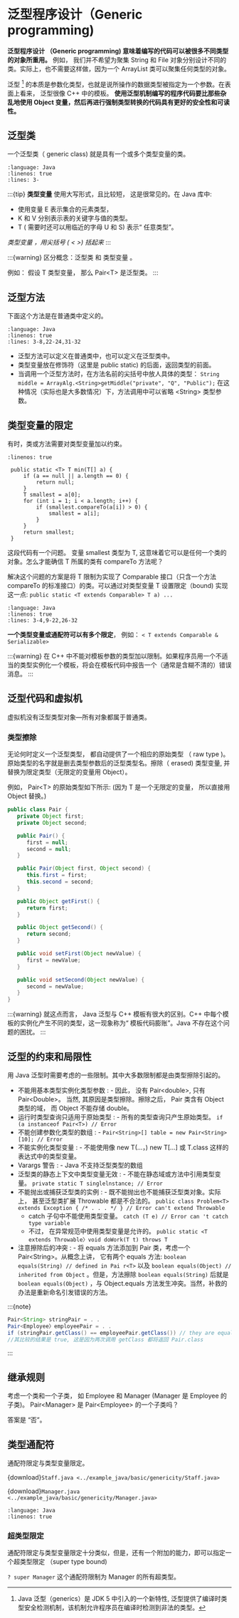 # 泛型程序设计（Generic programming)

**泛型程序设计 （Generic programming) 意味着编写的代码可以被很多不同类型的对象所重用。** 例如， 我们并不希望为聚集 String 和 File 对象分别设计不同的类。实际上，也不需要这样做，因为一个 ArrayList 类可以聚集任何类型的对象。

泛型 [^id11] 的本质是参数化类型，也就是说所操作的数据类型被指定为一个参数。在表面上看来， 泛型很像 C++ 中的模板。 **使用泛型机制编写的程序代码要比那些杂乱地使用 Object 变量，然后再进行强制类型转换的代码具有更好的安全性和可读性。**

## 泛型类

一个泛型类（ generic class) 就是具有一个或多个类型变量的类。

```{literalinclude} ../example_java/basic/genericity/Pair.java
:language: Java
:linenos: true
:lines: 3-
```

:::{tip}
**类型变量** 使用大写形式，且比较短， 这是很常见的。在 Java 库中:

- 使用变量 E 表示集合的元素类型，
- K 和 V 分别表示表的关键字与值的类型。
- T ( 需要时还可以用临近的字母 U 和 S) 表示“ 任意类型”。

*类型变量 ，用尖括号 ( \< >) 括起来*
:::

:::{warning}
区分概念：泛型类 和 类型变量 。

例如： 假设 T 类型变量， 那么 Pair\<T> 是泛型类。
:::

## 泛型方法

下面这个方法是在普通类中定义的。

```{literalinclude} ../example_java/basic/genericity/ArrayAlg.java
:language: Java
:linenos: true
:lines: 3-8,22-24,31-32
```

- 泛型方法可以定义在普通类中，也可以定义在泛型类中。
- 类型变量放在修饰符（这里是 public static) 的后面，返回类型的前面。
- 当调用一个泛型方法时，在方法名前的尖括号中放人具体的类型： `String middle = ArrayAlg.<String>getMiddle("private", "Q", "Public");` 在这种情况（实际也是大多数情况）下，方法调用中可以省略 \<String> 类型参数。

## 类型变量的限定

有时，类或方法需要对类型变量加以约束。

```{code-block} java
:linenos: true

 public static <T> T min(T[] a) {
     if (a == null || a.length == 0) {
         return null;
     }
     T smallest = a[0];
     for (int i = 1; i < a.length; i++) {
         if (smallest.compareTo(a[i]) > 0) {
             smallest = a[i];
         }
     }
     return smallest;
 }
```

这段代码有一个问题。 变量 smallest 类型为 T, 这意味着它可以是任何一个类的对象。怎么才能确信 T 所属的类有 compareTo 方法呢？

解决这个问题的方案是将 T 限制为实现了 Comparable 接口（只含一个方法 compareTo 的标准接口）的类。可以通过对类型变量 T 设置限定（bound) 实现这一点: `public static <T extends Comparable> T a) ...`

```{literalinclude} ../example_java/basic/genericity/ArrayAlg.java
:language: Java
:linenos: true
:lines: 3-4,9-22,26-32
```

**一个类型变量或通配符可以有多个限定**， 例如： `< T extends Comparable & Serializable>`

:::{warning}
在 C++ 中不能对模板参数的类型加以限制。如果程序员用一个不适当的类型实例化一个模板，将会在模板代码中报告一个（通常是含糊不清的）错误消息。
:::

## 泛型代码和虚拟机

虚拟机没有泛型类型对象—所有对象都属于普通类。

### 类型擦除

无论何时定义一个泛型类型， 都自动提供了一个相应的原始类型 （ raw type )。原始类型的名字就是删去类型参数后的泛型类型名。擦除（ erased) 类型变量, 并替换为限定类型（无限定的变量用 Object）。

例如， Pair\<T> 的原始类型如下所示: (因为 T 是一个无限定的变量， 所以直接用 Object 替换。)

```java
public class Pair {
   private Object first;
   private Object second;

   public Pair() {
      first = null;
      second = null;
   }

   public Pair(Object first, Object second) {
      this.first = first;
      this.second = second;
   }

   public Object getFirst() {
      return first;
   }

   public Object getSecond() {
      return second;
   }

   public void setFirst(Object newValue) {
      first = newValue;
   }

   public void setSecond(Object newValue) {
      second = newValue;
   }
}
```

:::{warning}
就这点而言， Java 泛型与 C++ 模板有很大的区别。C++ 中每个模板的实例化产生不同的类型，这一现象称为“ 模板代码膨账”。Java 不存在这个问题的困扰。
:::

## 泛型的约束和局限性

用 Java 泛型时需要考虑的一些限制。其中大多数限制都是由类型擦除引起的。

- 不能用基本类型实例化类型参数
  : - 因此， 没有 Pair\<double>, 只有 Pair\<Double>。 当然, 其原因是类型擦除。擦除之后， Pair 类含有 Object 类型的域， 而 Object 不能存储 double。
- 运行时类型查询只适用于原始类型
  : - 所有的类型查询只产生原始类型。 `if (a instanceof Pair<T>) // Error`
- 不能创建参数化类型的数组
  : - `Pair<String>[] table = new Pair<String>[10]; // Error`
- 不能实例化类型变量
  : - 不能使用像 new T(...，) new T\[...\] 或 T.class 这样的表达式中的类型变量。
- Varargs 警告
  : - Java 不支持泛型类型的数组
- 泛型类的静态上下文中类型变量无效
  : - 不能在静态域或方法中引用类型变量。 `private static T singlelnstance; // Error`
- 不能抛出或捕获泛型类的实例
  : - 既不能抛出也不能捕获泛型类对象。实际上， 甚至泛型类扩展 Throwable 都是不合法的。 `public class Problem<T> extends Exception { /* . . . */ } // Error can't extend Throwable`
    - catch 子句中不能使用类型变量。 `catch (T e) // Error can 't catch type variable`
    - 不过， 在异常规范中使用类型变量是允许的。 `public static <T extends Throwable〉void doWork(T t) throws T`
- 注意擦除后的冲突
  : - 将 equals 方法添加到 Pair 类，考虑一个 Pair\<String>。从概念上讲， 它有两个 equals 方法: `boolean equals(String) // defined in Pai r<T>` 以及 `boolean equals(Object) // inherited from Object` 。但是，方法擦除 `boolean equals(String)` 后就是 `boolean equals(Object)` ，与 Object.equals 方法发生冲突。当然，补救的办法是重新命名引发错误的方法。

:::{note}

```java
Pair<String> stringPair = . .
Pair<Employee〉employeePair = . .
if (stringPair.getClass() == employeePair.getClass()) // they are equal
//其比较的结果是 true, 这是因为两次调用 getClass 都将返回 Pair.class
```
:::

## 继承规则

考虑一个类和一个子类， 如 Employee 和 Manager (Manager 是 Employee 的子类)。 Pair\<Manager> 是 Pair\<Employee> 的一个子类吗？

答案是 “否”。

## 类型通配符

通配符限定与类型变量限定。

{download}`Staff.java <../example_java/basic/genericity/Staff.java>`

{download}`Manager.java <../example_java/basic/genericity/Manager.java>`

```{literalinclude} ../example_java/basic/genericity/ExtendsTest.java
:language: Java
:linenos: true
```

### 超类型限定

通配符限定与类型变量限定十分类似，但是，还有一个附加的能力，即可以指定一个超类型限定 （super type bound)

`? super Manager`  这个通配符限制为 Manager 的所有超类型。
 
[^id11]: Java 泛型（generics）是 JDK 5 中引入的一个新特性, 泛型提供了编译时类型安全检测机制，该机制允许程序员在编译时检测到非法的类型。
